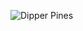 ![Dipper Pines](https://user-images.githubusercontent.com/24681191/146614045-7e4cf312-fe9a-444d-bb22-3f5daf14d346.jpg)

